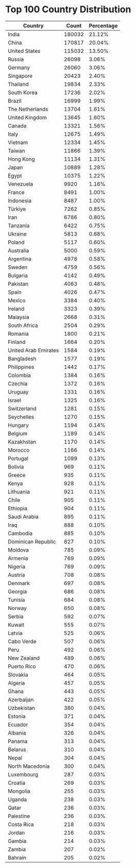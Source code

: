 # Top 100 Country Distribution
| Country | Count | Percentage |
|----|----|----|
| India | 180032 | 21.12% |
| China | 170817 | 20.04% |
| United States | 115032 | 13.50% |
| Russia | 26098 | 3.06% |
| Germany | 26060 | 3.06% |
| Singapore | 20423 | 2.40% |
| Thailand | 19834 | 2.33% |
| South Korea | 17236 | 2.02% |
| Brazil | 16999 | 1.99% |
| The Netherlands | 13704 | 1.61% |
| United Kingdom | 13645 | 1.60% |
| Canada | 13321 | 1.56% |
| Italy | 12675 | 1.49% |
| Vietnam | 12334 | 1.45% |
| Taiwan | 11866 | 1.39% |
| Hong Kong | 11134 | 1.31% |
| Japan | 10889 | 1.28% |
| Egypt | 10375 | 1.22% |
| Venezuela | 9920 | 1.16% |
| France | 8491 | 1.00% |
| Indonesia | 8487 | 1.00% |
| Türkiye | 7262 | 0.85% |
| Iran | 6786 | 0.80% |
| Tanzania | 6422 | 0.75% |
| Ukraine | 5813 | 0.68% |
| Poland | 5117 | 0.60% |
| Australia | 5000 | 0.59% |
| Argentina | 4978 | 0.58% |
| Sweden | 4759 | 0.56% |
| Bulgaria | 4142 | 0.49% |
| Pakistan | 4063 | 0.48% |
| Spain | 4026 | 0.47% |
| Mexico | 3384 | 0.40% |
| Ireland | 3323 | 0.39% |
| Malaysia | 2668 | 0.31% |
| South Africa | 2504 | 0.29% |
| Romania | 1800 | 0.21% |
| Finland | 1664 | 0.20% |
| United Arab Emirates | 1584 | 0.19% |
| Bangladesh | 1577 | 0.19% |
| Philippines | 1442 | 0.17% |
| Colombia | 1384 | 0.16% |
| Czechia | 1372 | 0.16% |
| Uruguay | 1331 | 0.16% |
| Israel | 1325 | 0.16% |
| Switzerland | 1281 | 0.15% |
| Seychelles | 1270 | 0.15% |
| Hungary | 1194 | 0.14% |
| Belgium | 1189 | 0.14% |
| Kazakhstan | 1170 | 0.14% |
| Morocco | 1166 | 0.14% |
| Portugal | 1099 | 0.13% |
| Bolivia | 969 | 0.11% |
| Greece | 935 | 0.11% |
| Kenya | 928 | 0.11% |
| Lithuania | 921 | 0.11% |
| Chile | 905 | 0.11% |
| Ethiopia | 904 | 0.11% |
| Saudi Arabia | 895 | 0.11% |
| Iraq | 888 | 0.10% |
| Cambodia | 885 | 0.10% |
| Dominican Republic | 827 | 0.10% |
| Moldova | 785 | 0.09% |
| Armenia | 769 | 0.09% |
| Nigeria | 769 | 0.09% |
| Austria | 708 | 0.08% |
| Denmark | 697 | 0.08% |
| Georgia | 686 | 0.08% |
| Tunisia | 684 | 0.08% |
| Norway | 650 | 0.08% |
| Serbia | 592 | 0.07% |
| Kuwait | 555 | 0.07% |
| Latvia | 525 | 0.06% |
| Cabo Verde | 507 | 0.06% |
| Peru | 492 | 0.06% |
| New Zealand | 489 | 0.06% |
| Puerto Rico | 470 | 0.06% |
| Slovakia | 464 | 0.05% |
| Algeria | 457 | 0.05% |
| Ghana | 443 | 0.05% |
| Azerbaijan | 422 | 0.05% |
| Uzbekistan | 380 | 0.04% |
| Estonia | 371 | 0.04% |
| Ecuador | 354 | 0.04% |
| Albania | 326 | 0.04% |
| Panama | 313 | 0.04% |
| Belarus | 310 | 0.04% |
| Nepal | 304 | 0.04% |
| North Macedonia | 300 | 0.04% |
| Luxembourg | 287 | 0.03% |
| Croatia | 269 | 0.03% |
| Mongolia | 255 | 0.03% |
| Uganda | 238 | 0.03% |
| Qatar | 236 | 0.03% |
| Palestine | 236 | 0.03% |
| Costa Rica | 218 | 0.03% |
| Jordan | 216 | 0.03% |
| Gambia | 214 | 0.03% |
| Zambia | 207 | 0.02% |
| Bahrain | 205 | 0.02% |

